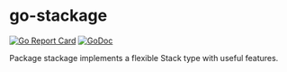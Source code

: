 # go-stackage

[![Go Report Card](https://goreportcard.com/badge/github.com/JesseCoretta/go-stackage)](https://goreportcard.com/report/github.com/JesseCoretta/go-stackage) [![GoDoc](https://godoc.org/github.com/JesseCoretta/go-stackage?status.svg)](https://godoc.org/github.com/JesseCoretta/go-stackage)

Package stackage implements a flexible Stack type with useful features.
